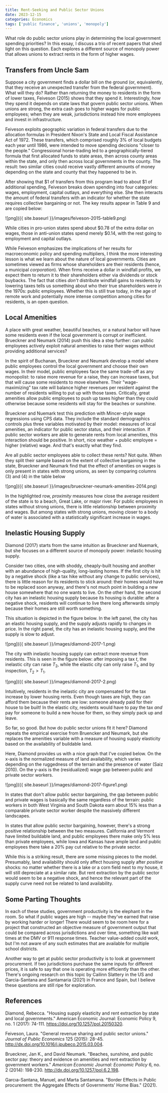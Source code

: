 ```yaml
---
title: Rent-Seeking and Public Sector Unions
date: 2023-12-15
categories: Economics
tags: ['public finance', 'unions', 'monopoly']
---
```


What role do public sector unions play in determining the local government spending priorities? In this essay, I discuss a trio of recent papers that shed light on this question. Each explores a different source of monopoly power that allows unions to extract rents in the form of higher wages.

## Transfers from Uncle Sam

Suppose a city government finds a dollar bill on the ground (or, equivalently, that they receive an unexpected transfer from the federal government). What will they do? Rather than returning the money to residents in the form of lower taxes, Feiveson (2015) shows that they spend it. Interestingly, *how* they spend it depends on state laws that govern public sector unions. When unions are strong, the extra cash goes to higher wages for public employees; when they are weak, jurisdictions instead hire more employees and invest in infrastructure.

Feiveson exploits geographic variation in federal transfers due to the allocation formulas in President Nixon's State and Local Fiscal Assistance Act of 1972. These transfers, which comprised roughly 3% of local budgets each year until 1986, were intended to move spending decisions "closer to the people." Congressional horse-trading led to a geographically-tiered formula that first allocated funds to state areas, then across county areas within the state, and only then across local governments in the county. The result: two similar cities could receive vastly different amounts of money depending on the state and county that they happened to be in.

After showing that $1 of transfers from this program lead to about $1 of additional spending, Feiveson breaks down spending into four categories: wages, employment, capital outlays, and everything else. She then interacts the amount of federal transfers with an indicator for whether the state requires collective bargaining or not. The key results appear in Table 9 and are copied below:

![png]({{ site.baseurl }}/images/feiveson-2015-table9.png)

While cities in pro-union states spend about $0.78 of the extra dollar on wages, those in anti-union states spend merely $0.14, with the rest going to employment and capital outlays.

While Feiveson emphasizes the implications of her results for macroeconomic policy and spending multipliers, I think the more interesting lesson is what we learn about the nature of local governments. Cities are sometimes viewed as firms whose shareholders are their residents (hence, a municipal *corporation*). When firms receive a dollar in windfall profits, we expect them to return it to their shareholders either via dividends or stock buybacks. The fact that cities *don't* distribute windfall gains to residents by lowering taxes tells us something about who their true shareholders were in the 1970s: public employees. Whether this is still true today, in the age of remote work and potentially more intense competition among cities for residents, is an open question.

## Local Amenities

A place with great weather, beautiful beaches, or a natural harbor will have some residents even if the local government is corrupt or inefficient. Brueckner and Neumark (2014) push this idea a step further: can public employees actively exploit natural amenities to raise their wages without providing additional services?

In the spirit of Buchanan, Brueckner and Neumark develop a model where public employees control the local government and choose their own wages. In their model, public employees face the same trade-off as any monopolist: to raise more revenue for a raise, they can increase taxes, but that will cause some residents to move elsewhere. Their "wage-maximizing" tax rate will balance higher revenues per resident against the number of residents willing to put up with those taxes. Critically, great amenities allow public employees to push up taxes higher than they could otherwise because some residents will stay for the beaches or sunshine.

Brueckner and Nuemark test this prediction with Mincer-style wage regressions using CPS data. They include the standard demographics controls plus three variables motivated by their model: measures of local amenities, an indicator for public sector status, and their interaction. If public sector workers are able to generate rents from local amenities, this interaction should be positive. In short, nice weather + public employee = higher (relative) wage. And that's exactly what they find.

Are all public sector employees able to collect these rents? Not quite. When they split their sample based on the extent of collective bargaining in the state, Brueckner and Neumark find that the effect of amenities on wages is only present in states with strong unions, as seen by comparing columns (3) and (4) in the table below

![png]({{ site.baseurl }}/images/brueckner-neumark-amenities-2014.png)

In the highlighted row, *proximity* measures how close the average resident of the state is to a beach, Great Lake, or major river. For public employees in states without strong unions, there is little relationship between proximity and wages. But among states with strong unions, moving closer to a body of water is associated with a statistically significant increase in wages.

## Inelastic Housing Supply

Diamond (2017) starts from the same intuition as Brueckner and Nuemark, but she focuses on a different source of monopoly power: inelastic housing supply. 

Consider two cities, one with shoddy, cheaply-built housing and another with an abundance of high-quality, long-lasting homes. If the first city is hit by a negative shock (like a tax hike without any change to public services), there is little reason for its residents to stick around: their homes would have to be replaced soon anyway, and there's not much point in building a new house somewhere that no one wants to live. On the other hand, the second city has an inelastic housing supply because its housing is durable: after a negative shock, residents will continue to live there long afterwards simply because their homes are still worth something.

This situation is depicted in the figure below. In the left panel, the city has an elastic housing supply, and the supply adjusts rapidly to changes in price. In the right panel, the city has an inelastic housing supply, and the supply is slow to adjust.

![png]({{ site.baseurl }}/images/diamond-2017-1.png)

The city with inelastic housing supply can extract more revenue from residents. This is seen in the figure below: after imposing a tax $t$, the inelastic city can raise $T_2$, while the elastic city can only raise $T_1$, and by inspection, $T_2 > T_1$.

![png]({{ site.baseurl }}/images/diamond-2017-2.png)

Intuitively, residents in the inelastic city are compensated for the tax increase by lower housing rents. Even though taxes are high, they can afford them because their rents are low: someone already paid for their house to be built! In the elastic city, residents would have to pay the tax *and* pay for someone to build a new house for them, so they simply pack up and leave.

So far, so good. But how do public sector unions fit it here? Diamond repeats the empirical exercise from Bruencker and Neumark, but she replaces the amenities variable with a measure of housing supply elasticity based on the availability of buildable land. 

Here, Diamond provides us with a nice graph that I've copied below. On the x-axis is the normalized measure of land availability, which varies depending on the ruggedness of the terrain and the presence of water (Saiz 2010). On the y-axis is the (residualized) wage gap between public and private sector workers.

![png]({{ site.baseurl }}/images/diamond-2017-figure1.png)

In states that don't allow public sector bargaining, the gap between public and private wages is basically the same regardless of the terrain: public workers in both West Virginia and South Dakota earn about 15% less than a comparable private sector worker despite the massively different landscapes.

In states that allow public sector bargaining, however, there's a strong positive relationship between the two measures. California and Vermont have limited buildable land, and public employees there make only 5% less than private employees, while Iowa and Kansas have ample land and public employees there take a 20% pay cut relative to the private sector.

While this is a striking result, there are some missing pieces to the model. Presumably, land availability should only affect housing supply after *positive* shocks: no matter whether there is a lake or a corn field next to my house, it will still depreciate at a similar rate. But rent extraction by the public sector would seem to be a negative shock, and hence the relevant part of the supply curve need not be related to land availability.

## Some Parting Thoughts

In each of these studies, government productivity is the elephant in the room. So what if public wages are high -- maybe they've earned that raise by working harder or longer! There would seem to be room here for a project that constructed an objective measure of government output that could be compared across jurisdictions and over time, something like wait times at the DMV or 911 response times. Teacher value-added could work, but I'm not aware of any such estimates that are available for multiple school districts.

Another way to get at public sector productivity is to look at government procurement. If two jurisdictions purchase the same inputs for different prices, it is safe to say that one is operating more efficiently than the other. There's ongoing research on this topic by Cailinn Slattery in the US and Garcia-Santana and Santamaria (2021) in France and Spain, but I believe these questions are still ripe for exploration.

## References

Diamond, Rebecca. "Housing supply elasticity and rent extraction by state and local governments." American Economic Journal: Economic Policy 9, no. 1 (2017): 74-111. https://doi.org/10.1257/pol.20150320.

Feiveson, Laura. "General revenue sharing and public sector unions." *Journal of Public Economics* 125 (2015): 28-45. http://dx.doi.org/10.1016/j.jpubeco.2015.03.004.

Brueckner, Jan K., and David Neumark. "Beaches, sunshine, and public sector pay: theory and evidence on amenities and rent extraction by government workers." *American Economic Journal: Economic Policy* 6, no. 2 (2014): 198-230. http://dx.doi.org/10.1257/pol.6.2.198.

Garcıa-Santana, Manuel, and Marta Santamarıa. "Border Effects in Public procurement: the Aggregate Effects of Governments’ Home Bias." (2021).

